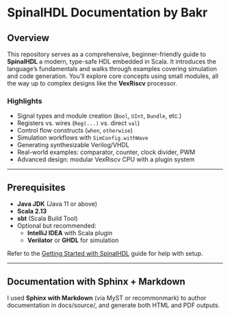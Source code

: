 # SpinalHDL Documentation by Bakr

## Overview

This repository serves as a comprehensive, beginner-friendly guide to **SpinalHDL** a modern, type-safe HDL embedded in Scala. It introduces the language’s fundamentals and walks through examples covering simulation and code generation. You'll explore core concepts using small modules, all the way up to complex designs like the **VexRiscv** processor.

### Highlights
- Signal types and module creation (`Bool`, `UInt`, `Bundle`, etc.)
- Registers vs. wires (`Reg(...)` vs. direct `val`)
- Control flow constructs (`when`, `otherwise`)
- Simulation workflows with `SimConfig.withWave`
- Generating synthesizable Verilog/VHDL
- Real-world examples: comparator, counter, clock divider, PWM
- Advanced design: modular VexRiscv CPU with a plugin system

---

##  Prerequisites

- **Java JDK** (Java 11 or above)
- **Scala 2.13**
- **sbt** (Scala Build Tool)
- Optional but recommended:
  - **IntelliJ IDEA** with Scala plugin
  - **Verilator** or **GHDL** for simulation

Refer to the [Getting Started with SpinalHDL](https://spinalhdl.github.io/SpinalDoc-RTD/master/SpinalHDL/Getting%20Started) guide for help with setup. 

---

##  Documentation with Sphinx + Markdown
I used **Sphinx with Markdown** (via MyST or recommonmark) to author documentation in docs/source/, and generate both HTML and PDF outputs.
